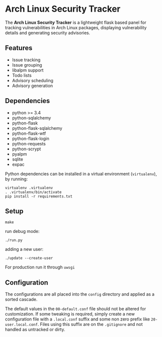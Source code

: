 # Arch Linux Security Tracker

The **Arch Linux Security Tracker** is a lightweight flask based panel
for tracking vulnerabilities in Arch Linux packages, displaying
vulnerability details and generating security advisories.

## Features

* Issue tracking
* Issue grouping
* libalpm support
* Todo lists
* Advisory scheduling
* Advisory generation

## Dependencies

* python >= 3.4
* python-sqlalchemy
* python-flask
* python-flask-sqlalchemy
* python-flask-wtf
* python-flask-login
* python-requests
* python-scrypt
* pyalpm
* sqlite
* expac

Python dependencies can be installed in a virtual environment (`virtualenv`), by running:

```
virtualenv .virtualenv
. .virtualenv/bin/activate
pip install -r requirements.txt
```

## Setup

```
make
```

run debug mode:

```
./run.py
```

adding a new user:

```
./update --create-user
```

For production run it through ```uwsgi```

## Configuration

The configurations are all placed into the ```config``` directory and
applied as a sorted cascade.

The default values in the ```00-default.conf``` file should not be
altered for customization. If some tweaking is required, simply create
a new configuration file with a ```.local.conf``` suffix and some non
zero prefix like ```20-user.local.conf```. Files using this suffix are
on the ```.gitignore``` and not handled as untracked or dirty.
